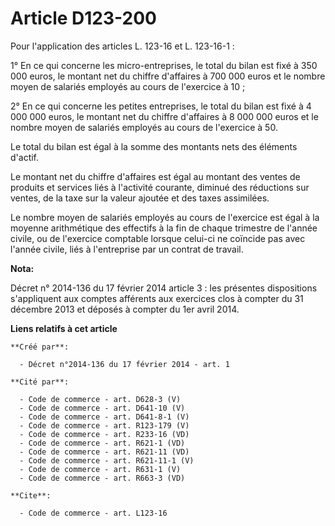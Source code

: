 # Article D123-200

Pour l'application des articles L. 123-16 et L. 123-16-1 : 

1° En ce qui concerne les micro-entreprises, le total du bilan est fixé à 350 000 euros, le montant net du chiffre d'affaires
à 700 000 euros et le nombre moyen de salariés employés au cours de l'exercice à 10 ; 

2° En ce qui concerne les petites entreprises, le total du bilan est fixé à 4 000 000 euros, le montant net du chiffre
d'affaires à 8 000 000 euros et le nombre moyen de salariés employés au cours de l'exercice à 50. 

Le total du bilan est égal à la somme des montants nets des éléments d'actif. 

Le montant net du chiffre d'affaires est égal au montant des ventes de produits et services liés à l'activité courante,
diminué des réductions sur ventes, de la taxe sur la valeur ajoutée et des taxes assimilées. 

Le nombre moyen de salariés employés au cours de l'exercice est égal à la moyenne arithmétique des effectifs à la fin de
chaque trimestre de l'année civile, ou de l'exercice comptable lorsque celui-ci ne coïncide pas avec l'année civile, liés à
l'entreprise par un contrat de travail.

**Nota:**

Décret n° 2014-136 du 17 février 2014 article 3 : les présentes dispositions s'appliquent aux comptes afférents aux exercices
clos à compter du 31 décembre 2013 et déposés à compter du 1er avril 2014.

**Liens relatifs à cet article**

	**Créé par**:

	  - Décret n°2014-136 du 17 février 2014 - art. 1

	**Cité par**:

	  - Code de commerce - art. D628-3 (V)
	  - Code de commerce - art. D641-10 (V)
	  - Code de commerce - art. D641-8-1 (V)
	  - Code de commerce - art. R123-179 (V)
	  - Code de commerce - art. R233-16 (VD)
	  - Code de commerce - art. R621-1 (VD)
	  - Code de commerce - art. R621-11 (VD)
	  - Code de commerce - art. R621-11-1 (V)
	  - Code de commerce - art. R631-1 (V)
	  - Code de commerce - art. R663-3 (VD)

	**Cite**:

	  - Code de commerce - art. L123-16
